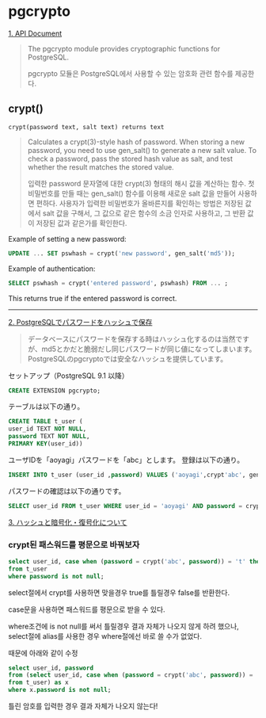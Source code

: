 # pgcrypto

[1. API Document](https://www.postgresql.org/docs/8.3/pgcrypto.html)  

> The pgcrypto module provides cryptographic functions for PostgreSQL.  
> 
> pgcrypto 모듈은 PostgreSQL에서 사용할 수 있는 암호화 관련 함수를 제공한다.

## crypt()
```
crypt(password text, salt text) returns text
```
> Calculates a crypt(3)-style hash of password. When storing a new password, you need to use gen_salt() to generate a new salt value. To check a password, pass the stored hash value as salt, and test whether the result matches the stored value.  
> 
> 입력한 password 문자열에 대한 crypt(3) 형태의 해시 값을 계산하는 함수. 첫 비밀번호를 만들 때는 gen_salt() 함수를 이용해 새로운 salt 값을 만들어 사용하면 편하다. 사용자가 입력한 비밀번호가 올바른지를 확인하는 방법은 저장된 값에서 salt 값을 구해서, 그 값으로 같은 함수의 소금 인자로 사용하고, 그 반환 값이 저장된 값과 같은가를 확인한다.

Example of setting a new password:
```sql
UPDATE ... SET pswhash = crypt('new password', gen_salt('md5'));
```

Example of authentication:
```sql
SELECT pswhash = crypt('entered password', pswhash) FROM ... ;
```
This returns true if the entered password is correct.

***

[2. PostgreSQLでパスワードをハッシュで保存](http://aoyagikouhei.blog8.fc2.com/blog-entry-182.html)  
> データベースにパスワードを保存する時はハッシュ化するのは当然ですが、md5とかだと脆弱だし同じパスワードが同じ値になってしまいます。  
PostgreSQLのpgcryptoでは安全なハッシュを提供しています。 

セットアップ（PostgreSQL 9.1 以降）
```sql
CREATE EXTENSION pgcrypto;
```
テーブルは以下の通り。
```sql
CREATE TABLE t_user (
user_id TEXT NOT NULL,
password TEXT NOT NULL,
PRIMARY KEY(user_id))
```

ユーザIDを「aoyagi」パスワードを「abc」とします。
登録は以下の通り。
```sql
INSERT INTO t_user (user_id ,password) VALUES ('aoyagi',crypt'abc', gen_salt('bf')));
```

パスワードの確認は以下の通りです。
```sql
SELECT user_id FROM t_user WHERE user_id = 'aoyagi' AND password = crypt('abc', password);
```

[3. ハッシュと暗号化・復号化について](https://qiita.com/reflet/items/eeced34f9c5c2a9fbaf6)

### crypt된 패스워드를 평문으로 바꿔보자
```sql
select user_id, case when (password = crypt('abc', password)) = 't' then 'abc' else null end as password 
from t_user
where password is not null;
```

select절에서 crypt를 사용하면 맞을경우 true를 틀릴경우 false를 반환한다.

case문을 사용하면 패스워드를 평문으로 받을 수 있다.

where조건에 is not null를 써서 틀릴경우 결과 자체가 나오지 않게 하려 했으나, select절에 alias를 사용한 경우 where절에선 바로 쓸 수가 없었다.


때문에 아래와 같이 수정

```sql
select user_id, password
from (select user_id, case when (password = crypt('abc', password)) = 't' then 'abc' else null end as password 
from t_user) as x
where x.password is not null;
```

틀린 암호를 입력한 경우 결과 자체가 나오지 않는다!